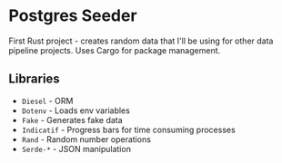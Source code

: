# Postgres Seeder

First Rust project - creates random data that I'll be using for other data pipeline projects.
Uses Cargo for package management.

## Libraries

 - `Diesel` - ORM
 - `Dotenv` - Loads env variables
 - `Fake` - Generates fake data
 - `Indicatif` - Progress bars for time consuming processes
 - `Rand` - Random number operations
 - `Serde-*` - JSON manipulation